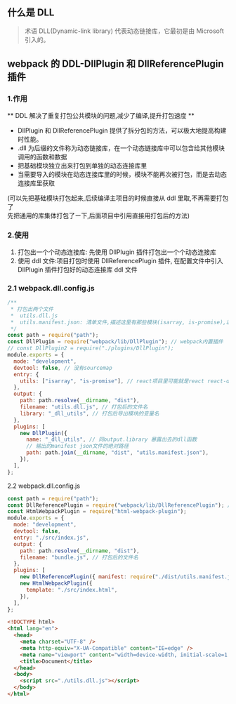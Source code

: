 ## 什么是 DLL

> 术语 DLL(Dynamic-link library) 代表动态链接库，它最初是由 Microsoft 引入的。

## webpack 的 DDL-DllPlugin 和 DllReferencePlugin 插件

### 1.作用

** DDL 解决了重复打包公共模块的问题,减少了编译,提升打包速度 **

- DllPlugin 和 DllReferencePlugin 提供了拆分包的方法，可以极大地提高构建时性能。
- .dll 为后缀的文件称为动态链接库，在一个动态链接库中可以包含给其他模块调用的函数和数据
- 把基础模块独立出来打包到单独的动态连接库里
- 当需要导入的模块在动态连接库里的时候，模块不能再次被打包，而是去动态连接库里获取

(可以先把基础模块打包起来,后续编译主项目的时候直接从 ddl 里取,不再需要打包了\
先把通用的库集体打包了ー下,后面项目中引用直接用打包后的方法)

### 2.使用

1. 打包出一个个动态连接库: 先使用 DllPlugin 插件打包出一个个动态连接库
2. 使用 ddl 文件:项目打包时使用 DllReferencePlugin 插件, 在配置文件中引入 DllPlugin 插件打包好的动态连接库 ddl 文件

### 2.1 webpack.dll.config.js

```js
/**
 * 打包出两个文件
 *  utils.dll.js
 *  utils.manifest.json: 清单文件,描述这里有那些模块(isarray, is-promise),以它们作为基准模块进行ddl打包,用的时候从里面拿
 */
const path = require("path");
const DllPlugin = require("webpack/lib/DllPlugin"); // webpack内置插件
// const DllPlugin2 = require("./plugins/DllPlugin");
module.exports = {
  mode: "development",
  devtool: false, // 没有sourcemap
  entry: {
    utils: ["isarray", "is-promise"], // react项目里可能就是react react-dom
  },
  output: {
    path: path.resolve(__dirname, "dist"),
    filename: "utils.dll.js", // 打包后的文件名
    library: "_dll_utils", // 打包后导出模块的变量名
  },
  plugins: [
    new DllPlugin({
      name: "_dll_utils", // 同output.library 暴露出去的dll函数
      // 输出的manifest json文件的绝对路径
      path: path.join(__dirname, "dist", "utils.manifest.json"),
    }),
  ],
};
```

2.2 webpack.dll.config.js

```js
const path = require("path");
const DllReferencePlugin = require("webpack/lib/DllReferencePlugin"); // webpack内置插件
const HtmlWebpackPlugin = require("html-webpack-plugin");
module.exports = {
  mode: "development",
  devtool: false,
  entry: "./src/index.js",
  output: {
    path: path.resolve(__dirname, "dist"),
    filename: "bundle.js", // 打包后的文件名
  },
  plugins: [
    new DllReferencePlugin({ manifest: require("./dist/utils.manifest.json") }),
    new HtmlWebpackPlugin({
      template: "./src/index.html",
    }),
  ],
};
```

```html
<!DOCTYPE html>
<html lang="en">
  <head>
    <meta charset="UTF-8" />
    <meta http-equiv="X-UA-Compatible" content="IE=edge" />
    <meta name="viewport" content="width=device-width, initial-scale=1.0" />
    <title>Document</title>
  </head>
  <body>
    <script src="./utils.dll.js"></script>
  </body>
</html>
```
